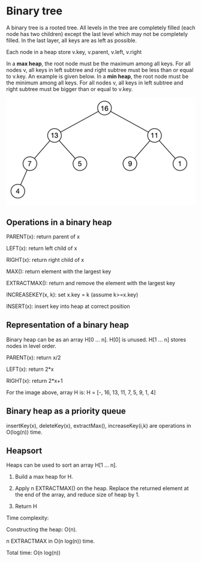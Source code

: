 # Binary tree

A binary tree is a rooted tree. All levels in the tree are completely filled (each node has two children) except the last level which may not be completely filled. In the last layer, all keys are as left as possible.

Each node in a heap store v.key, v.parent, v.left, v.right

In a **max heap**, the root node must be the maximum among all keys. For all nodes v, all keys in left subtree and right subtree must be less than or equal to v.key. An example is given below. In a **min heap**, the root node must be the minimum among all keys. For all nodes v, all keys in left subtree and right subtree must be bigger than or equal to v.key.

![heap1](heap1.png)



## Operations in a binary heap

PARENT(x): return parent of x

LEFT(x): return left child of x

RIGHT(x): return right child of x

MAX(): return element with the largest key

EXTRACTMAX(): return and remove the element with the largest key

INCREASEKEY(x, k): set x.key = k (assume k>=x.key)

INSERT(x): insert key into heap at correct position

## Representation of a binary heap

Binary heap can be as an array H[0 ... n]. H[0] is unused. H[1 ... n] stores nodes in level order.

PARENT(x): return x/2

LEFT(x): return 2*x

RIGHT(x): return 2*x+1

For the image above, array H is: H = [-, 16, 13, 11, 7, 5, 9, 1, 4]


## Binary heap as a priority queue
insertKey(x), deleteKey(x), extractMax(), increaseKey(i,k) are operations in O(log(n)) time.

## Heapsort

Heaps can be used to sort an array H[1 ... n]. 

1. Build a max heap for H.

2. Apply n EXTRACTMAX() on the heap. Replace the returned element at the end of the array, and reduce size of heap by 1.

3. Return H

Time complexity:

Constructing the heap: O(n).

n EXTRACTMAX in O(n log(n)) time.

Total time: O(n log(n))